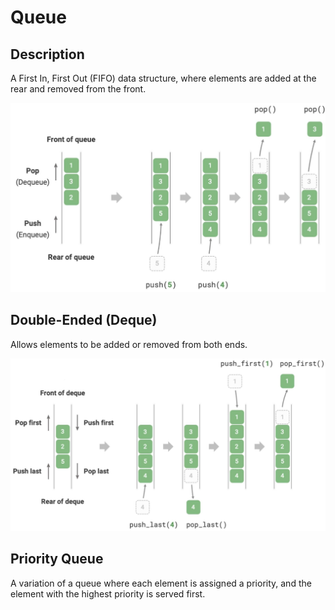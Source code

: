 # Queue

## Description

A First In, First Out (FIFO) data structure, where elements are added at the rear and removed from the front.

![](queue/image1.jpg)

## Double-Ended (Deque)

Allows elements to be added or removed from both ends.

![](queue/image2.jpg)

## Priority Queue

A variation of a queue where each element is assigned a priority, and the element with the highest priority is served first.
